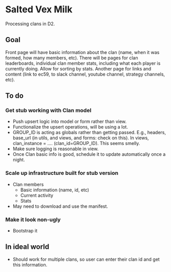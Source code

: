 # Salted Vex Milk
Processing clans in D2.

## Goal
Front page will have basic information about the clan (name, when it was formed, how many members, etc). There will be pages for clan leaderboards, individual clan member stats, including what each player is currently doing.  Allow for sorting by stats. Another page for links and content (link to ec59, to slack channel, youtube channel, strategy channels, etc).

## To do
### Get stub working with Clan model
- Push upsert logic into model or form rather than view.
- Functionalize the upsert operations, will be using a lot.
- GROUP_ID is acting as globals rather than getting passed. E.g., headers, base_url (in utils, and views, and forms: check on this). In views, clan_instance =  .... (clan_id=GROUP_ID). This seems smelly.
- Make sure logging is reasonable in view.
- Once Clan basic info is good, schedule it to update automatically once a night.

### Scale up infrastructure built for stub version
- Clan members
    - Basic information (name, id, etc)
    - Current activity
    - Stats
- May need to download and use the manifest.

### Make it look non-ugly
- Bootstrap it

## In ideal world
- Should work for multiple clans, so user can enter their clan id and get this information.
